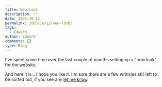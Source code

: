 ```yaml
---
title: New Look
description: ""
date: 2005-10-12
permalink: 2005/10/12/new-look/
tags:
  - Edward
author: Edward
comments: []
type: Blog
---
```


I\'ve spent some time over the last couple of months setting up a \"new
look\" for the website.

And here it is... I hope you like it. I\'m sure there are a few wrinkles
still left to be sorted out, if you see any [let me know][1].



[1]: https://tarrant.org.uk/contact/
